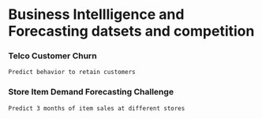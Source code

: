 # Business Intellligence and Forecasting datsets and competition

### Telco Customer Churn
```
Predict behavior to retain customers

```

### Store Item Demand Forecasting Challenge
```
Predict 3 months of item sales at different stores

```